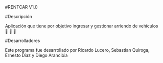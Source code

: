 #RENTCAR V1.0

#Descripción 

Aplicación que tiene por objetivo ingresar y gestionar arriendo de vehículos :car: :car: :car:

#Desarrolladores 

Este programa fue desarrollado por Ricardo Lucero, Sebastian Quiroga, Ernesto Díaz y Diego Arancibia 
